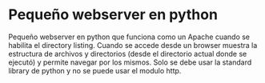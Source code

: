 # Pequeño webserver en python

Pequeño webserver en python que funciona como un Apache cuando se habilita el directory listing.
Cuando se accede desde un browser muestra la estructura de archivos y directorios (desde el directorio actual donde se ejecutó) y permite navegar por los mismos.
Solo se debe usar la standard library de python y no se puede usar el modulo http.
